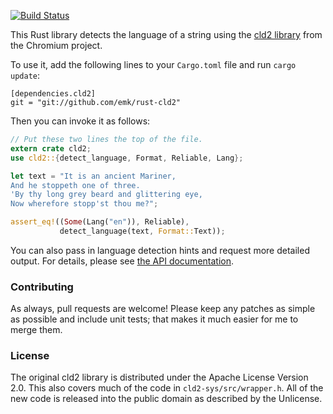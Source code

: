 [![Build Status](https://travis-ci.org/emk/rust-cld2.svg?branch=master)](https://travis-ci.org/emk/rust-cld2)

This Rust library detects the language of a string using the
[cld2 library][cld2] from the Chromium project.

To use it, add the following lines to your `Cargo.toml` file and run `cargo
update`:

```
[dependencies.cld2]
git = "git://github.com/emk/rust-cld2"
```

Then you can invoke it as follows:

``` rust
// Put these two lines the top of the file.
extern crate cld2;
use cld2::{detect_language, Format, Reliable, Lang};

let text = "It is an ancient Mariner,
And he stoppeth one of three.
'By thy long grey beard and glittering eye,
Now wherefore stopp'st thou me?";

assert_eq!((Some(Lang("en")), Reliable),
           detect_language(text, Format::Text));
```

You can also pass in language detection hints and request more detailed
output.  For details, please see [the API documentation][apidoc].

### Contributing

As always, pull requests are welcome!  Please keep any patches as simple as
possible and include unit tests; that makes it much easier for me to merge
them.

### License

The original cld2 library is distributed under the Apache License Version
2.0.  This also covers much of the code in `cld2-sys/src/wrapper.h`.  All
of the new code is released into the public domain as described by the
Unlicense.

[cld2]: https://code.google.com/p/cld2/
[apidoc]: http://www.rust-ci.org/emk/rust-cld2/doc/cld2/
